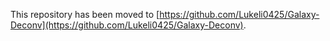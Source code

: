 This repository has been moved to [https://github.com/Lukeli0425/Galaxy-Deconv](https://github.com/Lukeli0425/Galaxy-Deconv).
